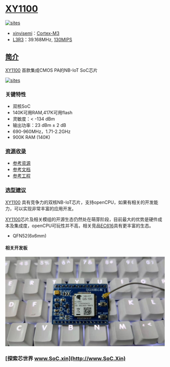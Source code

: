 ﻿# [XY1100](https://github.com/SoCXin/XY1100)

[![sites](http://182.61.61.133/link/resources/SoC.png)](http://www.SoC.Xin)

* [xinyisemi](http://www.xinyisemi.com)：[Cortex-M3](https://github.com/SoCXin/Cortex)
* [L3R3](https://github.com/SoCXin/Level)：39.168MHz, [130MIPS](https://www.eembc.org/coremark/scores.php)

## [简介](https://github.com/SoCXin/XY1100/wiki)

[XY1100](https://github.com/SoCXin/XY1100) 首款集成CMOS PA的NB-IoT SoC芯片

[![sites](docs/XY1100.png)](http://www.xinyisemi.com/a/products/67.html)

### 关键特性

* 双核SoC
* 140K可用RAM,417K可用flash
* 灵敏度：< -134 dBm
* 输出功率：23 dBm ± 2 dB
* 690-960MHz，1.71-2.2GHz
* 900K RAM (140K)

### [资源收录](https://github.com/SoCXin)

* [参考资源](src/)
* [参考文档](docs/)
* [参考工程](project/)

### [选型建议](https://github.com/SoCXin)

[XY1100](http://www.xinyisemi.com/a/products/67.html) 具有竞争力的双核NB-IoT芯片，支持openCPU，如果有相关的开发能力，可以实现非常丰富的应用开发。

[XY1100](https://github.com/SoCXin/XY1100)芯片及相关模组的开源生态仍然处在萌芽阶段，目前最大的优势是硬件成本及集成度，openCPU可玩性并不高，相关竞品[EC616](https://github.com/SoCXin/EC616)具有更丰富的生态。

* QFN52(6x6mm)

#### 相关开发板

[![sites](docs/B.jpg)](https://item.taobao.com/item.htm?spm=a1z10.5-c.w4002-17013502267.35.409ff27fKSCoCI&id=646752053427)


### [探索芯世界 www.SoC.xin](http://www.SoC.Xin)
